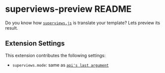 # superviews-preview README

Do you know how [```superviews.js```][1] is translate your template? Lets preview its result.

[1]: https://github.com/davidjamesstone/superviews.js

## Extension Settings

This extension contributes the following settings:

* `superviews.mode`: same as [```api's last argument```][2]

[2]: https://github.com/davidjamesstone/superviews.js#api
